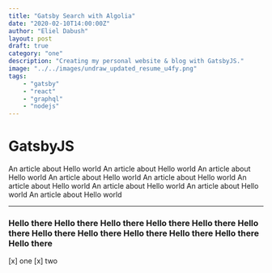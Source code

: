 ```yaml
---
title: "Gatsby Search with Algolia"
date: "2020-02-10T14:00:00Z"
author: "Eliel Dabush"
layout: post
draft: true
category: "one"
description: "Creating my personal website & blog with GatsbyJS."
image: "../../images/undraw_updated_resume_u4fy.png"
tags:
    - "gatsby" 
    - "react"
    - "graphql"
    - "nodejs"
---
```


# GatsbyJS

An article about Hello world An article about Hello world An article about Hello world An article about Hello world
An article about Hello world An article about Hello world An article about Hello world An article about Hello world An article about Hello world

---

### Hello there Hello there Hello there Hello there Hello there Hello there Hello there Hello there Hello there Hello there Hello there Hello there

[x] one
[x] two

